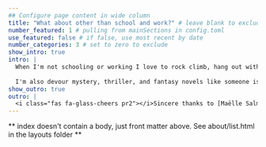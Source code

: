 ```yaml
---
## Configure page content in wide column
title: "What about other than school and work?" # leave blank to exclude
number_featured: 1 # pulling from mainSections in config.toml
use_featured: false # if false, use most recent by date
number_categories: 3 # set to zero to exclude
show_intro: true
intro: |
  When I'm not schooling or working I love to rock climb, hang out with friends, and spend time with my dog Ruby. 
  
  I'm also devour mystery, thriller, and fantasy novels like someone is paying me to do it (but sadly they are not).
show_outro: true
outro: |
  <i class="fas fa-glass-cheers pr2"></i>Sincere thanks to [Maëlle Salmon](https://masalmon.eu/) for her help naming this Hugo theme!
---
```


** index doesn't contain a body, just front matter above.
See about/list.html in the layouts folder **